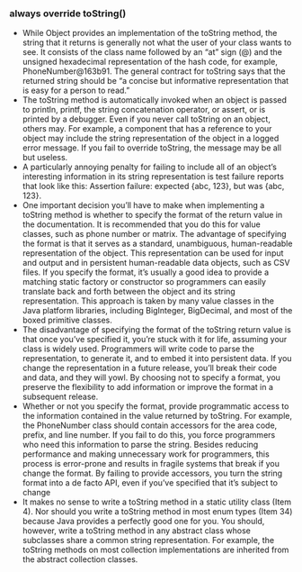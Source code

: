### always override toString()
* While Object provides an implementation of the toString method, the string that
  it returns is generally not what the user of your class wants to see. It consists of the
  class name followed by an “at” sign (@) and the unsigned hexadecimal representation
  of the hash code, for example, PhoneNumber@163b91. The general contract for
  toString says that the returned string should be “a concise but informative representation
  that is easy for a person to read.”
* The toString method is automatically invoked when an object is passed to
  println, printf, the string concatenation operator, or assert, or is printed by a
  debugger. Even if you never call toString on an object, others may. For example,
  a component that has a reference to your object may include the string representation
  of the object in a logged error message. If you fail to override toString, the
  message may be all but useless.
* A particularly annoying penalty for failing to include all of an 
  object’s interesting information in its string representation is test
  failure reports that look like this:
  Assertion failure: expected {abc, 123}, but was {abc, 123}.
* One important decision you’ll have to make when implementing a toString
  method is whether to specify the format of the return value in the documentation.
  It is recommended that you do this for value classes, such as phone number or
  matrix. The advantage of specifying the format is that it serves as a standard,
  unambiguous, human-readable representation of the object. This representation
  can be used for input and output and in persistent human-readable data objects,
  such as CSV files. If you specify the format, it’s usually a good idea to provide a
  matching static factory or constructor so programmers can easily translate back
  and forth between the object and its string representation. This approach is taken
  by many value classes in the Java platform libraries, including BigInteger,
  BigDecimal, and most of the boxed primitive classes.
* The disadvantage of specifying the format of the toString return value is that
  once you’ve specified it, you’re stuck with it for life, assuming your class is
  widely used. Programmers will write code to parse the representation, to generate
  it, and to embed it into persistent data. If you change the representation in a future
  release, you’ll break their code and data, and they will yowl. By choosing not to
  specify a format, you preserve the flexibility to add information or improve the
  format in a subsequent release.
* Whether or not you specify the format, provide programmatic access to the
  information contained in the value returned by toString. For example, the
  PhoneNumber class should contain accessors for the area code, prefix, and line
  number. If you fail to do this, you force programmers who need this information to
  parse the string. Besides reducing performance and making unnecessary work for
  programmers, this process is error-prone and results in fragile systems that break
  if you change the format. By failing to provide accessors, you turn the string format
  into a de facto API, even if you’ve specified that it’s subject to change    
* It makes no sense to write a toString method in a static utility class (Item 4).
  Nor should you write a toString method in most enum types (Item 34) because
  Java provides a perfectly good one for you. You should, however, write a
  toString method in any abstract class whose subclasses share a common string
  representation. For example, the toString methods on most collection implementations
  are inherited from the abstract collection classes.  
        